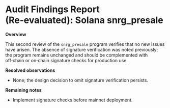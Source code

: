 # Audit Findings Report (Re‑evaluated): Solana snrg_presale

**Overview**

This second review of the `snrg_presale` program verifies that no new issues have arisen.  The absence of signature verification was noted previously; the program remains unchanged and should be complemented with off‑chain or on‑chain signature checks for production use.

**Resolved observations**

- None; the design decision to omit signature verification persists.

**Remaining notes**

- Implement signature checks before mainnet deployment.